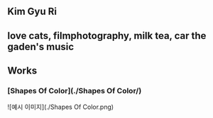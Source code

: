 ## Kim Gyu Ri
love cats, filmphotography, milk tea, car the gaden's music
----------------------------
## Works
### [Shapes Of Color](./Shapes Of Color/)
![예시 이미지](./Shapes Of Color.png)
